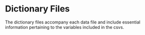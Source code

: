 # Dictionary Files

The dictionary files accompany each data file and include essential information pertaining to the variables included in the csvs.

